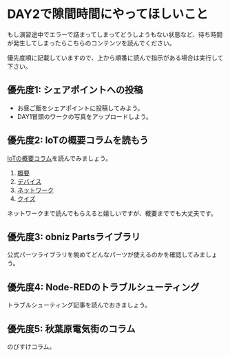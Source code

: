 # DAY2で隙間時間にやってほしいこと

もし演習途中でエラーで詰まってしまってどうしようもない状態など、待ち時間が発生してしまったらこちらのコンテンツを読んでください。

優先度順に記載していますので、上から順番に読んで指示がある場合は実行して下さい。

## 優先度1: シェアポイントへの投稿

- お昼ご飯をシェアポイントに投稿してみよう。
- DAY1冒頭のワークの写真をアップロードしよう。

## 優先度2: IoTの概要コラムを読もう

[IoTの概要コラム](./dev_lesson/lesson00-iot-overview/01_overview.md)を読んでみましょう。

1. [概要](./dev_lesson/lesson00-iot-overview/01_overview.md)
2. [デバイス](./dev_lesson/lesson00-iot-overview/02-device.md)
3. [ネットワーク](./dev_lesson/lesson00-iot-overview/03-network.md)
4. [クイズ](./dev_lesson/lesson00-iot-overview/04-quiz.md)

ネットワークまで読んでもらえると嬉しいですが、概要まででも大丈夫です。

## 優先度3: obniz Partsライブラリ

公式パーツライブラリを眺めてどんなパーツが使えるのかを確認してみましょう。

## 優先度4: Node-REDのトラブルシューティング

トラブルシューティング記事を読んでおきましょう。

## 優先度5: 秋葉原電気街のコラム

のびすけコラム。
